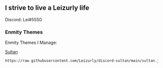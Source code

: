## I strive to live a Leizurly life

Discord: Lei#5550

### Enmity Themes

Enmity Themes I Manage:

[Sultan](https://raw.githubusercontent.com/Leizurly/discord-sultan/main/sultan.json)
```markdown
https://raw.githubusercontent.com/Leizurly/discord-sultan/main/sultan.json
```
